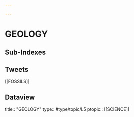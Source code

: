 ```yaml
---

---
```

# GEOLOGY
## Sub-Indexes


## Tweets
[[FOSSILS]]

## Dataview
title:: "GEOLOGY"
type:: #type/topic/L5
ptopic:: [[SCIENCE]]
